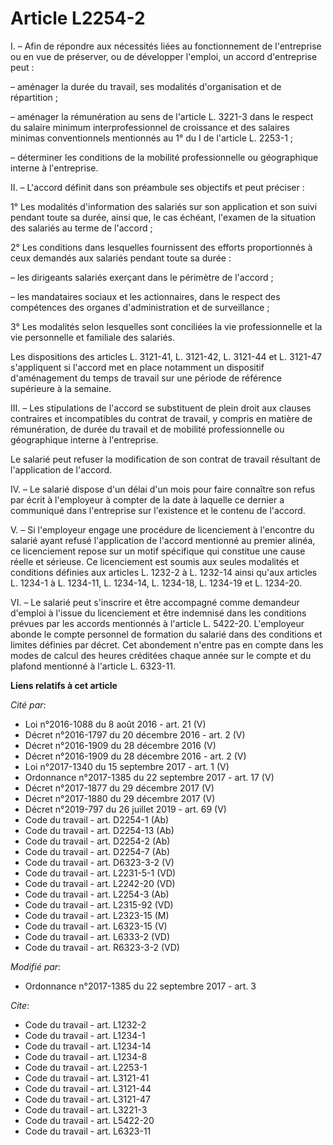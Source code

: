 # Article L2254-2

I. – Afin de répondre aux nécessités liées au fonctionnement de l'entreprise ou en vue de préserver, ou de développer
l'emploi, un accord d'entreprise peut : 

– aménager la durée du travail, ses modalités d'organisation et de répartition ; 

– aménager la rémunération au sens de l'article L. 3221-3 dans le respect du salaire minimum interprofessionnel de croissance
et des salaires minimas conventionnels mentionnés au 1° du I de l'article L. 2253-1 ; 

– déterminer les conditions de la mobilité professionnelle ou géographique interne à l'entreprise. 

II. – L'accord définit dans son préambule ses objectifs et peut préciser : 

1° Les modalités d'information des salariés sur son application et son suivi pendant toute sa durée, ainsi que, le cas
échéant, l'examen de la situation des salariés au terme de l'accord ; 

2° Les conditions dans lesquelles fournissent des efforts proportionnés à ceux demandés aux salariés pendant toute sa
durée : 

– les dirigeants salariés exerçant dans le périmètre de l'accord ; 

– les mandataires sociaux et les actionnaires, dans le respect des compétences des organes d'administration et de
surveillance ; 

3° Les modalités selon lesquelles sont conciliées la vie professionnelle et la vie personnelle et familiale des salariés. 

Les dispositions des articles L. 3121-41, L. 3121-42, L. 3121-44 et L. 3121-47 s'appliquent si l'accord met en place
notamment un dispositif d'aménagement du temps de travail sur une période de référence supérieure à la semaine. 

III. – Les stipulations de l'accord se substituent de plein droit aux clauses contraires et incompatibles du contrat de
travail, y compris en matière de rémunération, de durée du travail et de mobilité professionnelle ou géographique interne à
l'entreprise. 

Le salarié peut refuser la modification de son contrat de travail résultant de l'application de l'accord. 

IV. – Le salarié dispose d'un délai d'un mois pour faire connaître son refus par écrit à l'employeur à compter de la date à
laquelle ce dernier a communiqué dans l'entreprise sur l'existence et le contenu de l'accord. 

V. – Si l'employeur engage une procédure de licenciement à l'encontre du salarié ayant refusé l'application de l'accord
mentionné au premier alinéa, ce licenciement repose sur un motif spécifique qui constitue une cause réelle et sérieuse. Ce
licenciement est soumis aux seules modalités et conditions définies aux articles L. 1232-2 à L. 1232-14 ainsi qu'aux articles
L. 1234-1 à L. 1234-11, L. 1234-14, L. 1234-18, L. 1234-19 et L. 1234-20. 

VI. – Le salarié peut s'inscrire et être accompagné comme demandeur d'emploi à l'issue du licenciement et être indemnisé dans
les conditions prévues par les accords mentionnés à l'article L. 5422-20. L'employeur abonde le compte personnel de formation
du salarié dans des conditions et limites définies par décret. Cet abondement n'entre pas en compte dans les modes de calcul
des heures créditées chaque année sur le compte et du plafond mentionné à l'article L. 6323-11.

**Liens relatifs à cet article**

_Cité par_:

  - Loi n°2016-1088 du 8 août 2016 - art. 21 (V)
  - Décret n°2016-1797 du 20 décembre 2016 - art. 2 (V)
  - Décret n°2016-1909 du 28 décembre 2016 (V)
  - Décret n°2016-1909 du 28 décembre 2016 - art. 2 (V)
  - Loi n°2017-1340 du 15 septembre 2017 - art. 1 (V)
  - Ordonnance n°2017-1385 du 22 septembre 2017 - art. 17 (V)
  - Décret n°2017-1877 du 29 décembre 2017 (V)
  - Décret n°2017-1880 du 29 décembre 2017 (V)
  - Décret n°2019-797 du 26 juillet 2019 - art. 69 (V)
  - Code du travail - art. D2254-1 (Ab)
  - Code du travail - art. D2254-13 (Ab)
  - Code du travail - art. D2254-2 (Ab)
  - Code du travail - art. D2254-7 (Ab)
  - Code du travail - art. D6323-3-2 (V)
  - Code du travail - art. L2231-5-1 (VD)
  - Code du travail - art. L2242-20 (VD)
  - Code du travail - art. L2254-3 (Ab)
  - Code du travail - art. L2315-92 (VD)
  - Code du travail - art. L2323-15 (M)
  - Code du travail - art. L6323-15 (V)
  - Code du travail - art. L6333-2 (VD)
  - Code du travail - art. R6323-3-2 (VD)

_Modifié par_:

  - Ordonnance n°2017-1385 du 22 septembre 2017 - art. 3

_Cite_:

  - Code du travail - art. L1232-2
  - Code du travail - art. L1234-1
  - Code du travail - art. L1234-14
  - Code du travail - art. L1234-8
  - Code du travail - art. L2253-1
  - Code du travail - art. L3121-41
  - Code du travail - art. L3121-44
  - Code du travail - art. L3121-47
  - Code du travail - art. L3221-3
  - Code du travail - art. L5422-20
  - Code du travail - art. L6323-11
